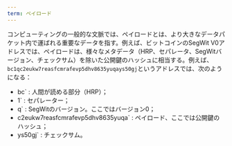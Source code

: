 ```yaml
---
term: ペイロード
---
```

コンピューティングの一般的な文脈では、ペイロードとは、より大きなデータパケット内で運ばれる重要なデータを指す。例えば、ビットコインのSegWit V0アドレスでは、ペイロードは、様々なメタデータ（HRP、セパレータ、SegWitバージョン、チェックサム）を除いた公開鍵のハッシュに相当する。例えば、`bc1qc2eukw7reasfcmrafevp5dhv8635yuqays50gj`というアドレスでは、次のようになる：


- bc` : 人間が読める部分（HRP）；
- 1` : セパレーター；
- q` : SegWitのバージョン。ここではバージョン0；
- c2eukw7reasfcmrafevp5dhv8635yuqa` : ペイロード、ここでは公開鍵のハッシュ；
- ys50gj` : チェックサム。